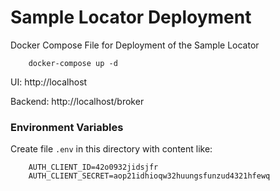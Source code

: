 # Sample Locator Deployment

Docker Compose File for Deployment of the Sample Locator

        docker-compose up -d

UI: http://localhost

Backend: http://localhost/broker

### Environment Variables

Create file `.env` in this directory with content like:

        AUTH_CLIENT_ID=42o0932jidsjfr
        AUTH_CLIENT_SECRET=aop21idhioqw32huungsfunzud4321hfewq
